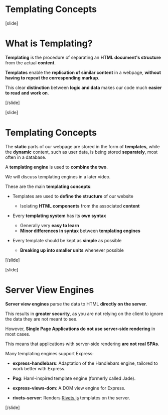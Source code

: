 # Templating Concepts

[slide]

# What is Templating?

**Templating** is the procedure of separating an **HTML document's structure** from the actual **content**.

**Templates** enable the **replication of similar content** in a webpage, **without having to repeat the corresponding markup**.

This clear **distinction** between **logic and data** makes our code much **easier to read and work on**.

[/slide]

[slide]

# Templating Concepts

The **static** parts of our webpage are stored in the form of **templates**, while the **dynamic** content, such as user data, is being stored **separately**, most often in a database.

A **templating engine** is used to **combine the two**.

We will discuss templating engines in a later video.

These are the main **templating concepts**:

- Templates are used to **define the structure** of our website
    - Isolating **HTML components** from the associated **content**

- Every **templating system** has its **own syntax**
    - Generally very **easy to learn**
    - **Minor differences in syntax** between **templating engines**

- Every template should be kept as **simple** as possible
    - **Breaking up into smaller units** whenever possible

[/slide]

[slide]

# Server View Engines

**Server view engines** parse the data to HTML **directly on the server**.

This results in **greater security**, as you are not relying on the client to ignore the data they are not meant to see.

However, **Single Page Applications do not use server-side rendering** in most cases.

This means that applications with server-side rendering **are not real SPAs**.

Many templating engines support Express:

- **express-handlebars**: Adaptation of the Handlebars engine, tailored to work better with Express.
  
- **Pug**: Haml\-inspired template engine (formerly called Jade).
  
- **express-views-dom**: A DOM view engine for Express.

- **rivets-server**: Renders [Rivets.js](http://rivetsjs.com) templates on the server.

[/slide]